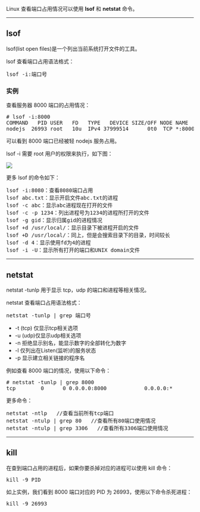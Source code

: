 <div class="article-intro">
					<p>Linux 查看端口占用情况可以使用 <strong>lsof</strong> 和 <strong>netstat</strong> 命令。</p>

<hr>
<h2>lsof</h2>
<p>lsof(list open files)是一个列出当前系统打开文件的工具。</p>
<p>lsof  查看端口占用语法格式：</p>

<pre class="prettyprint prettyprinted" style=""><span class="pln">lsof </span><span class="pun">-</span><span class="pln">i</span><span class="pun">:端口号</span></pre>

<h3>实例</h3>

<p>查看服务器  8000 端口的占用情况：</p>

<pre class="prettyprint prettyprinted" style=""><span class="com"># lsof -i:8000</span><span class="pln">
COMMAND   PID USER   FD   TYPE   DEVICE SIZE</span><span class="pun">/</span><span class="pln">OFF NODE NAME
nodejs  </span><span class="lit">26993</span><span class="pln"> root   </span><span class="lit">10u</span><span class="pln">  </span><span class="typ">IPv4</span><span class="pln"> </span><span class="lit">37999514</span><span class="pln">      </span><span class="lit">0t0</span><span class="pln">  TCP </span><span class="pun">*:</span><span class="lit">8000</span><span class="pln"> </span><span class="pun">(</span><span class="pln">LISTEN</span><span class="pun">)</span></pre>

<p>可以看到 8000 端口已经被轻 nodejs 服务占用。</p>

<p>lsof -i 需要 root 用户的权限来执行，如下图：</p>
<p><img src="http://www.runoob.com/wp-content/uploads/2018/09/lsof.png"></p>

<p>更多 lsof 的命令如下：</p>
<pre class="prettyprint prettyprinted" style=""><span class="pln">lsof </span><span class="pun">-</span><span class="pln">i</span><span class="pun">:</span><span class="lit">8080</span><span class="pun">：查看</span><span class="lit">8080</span><span class="pun">端口占用</span><span class="pln">
lsof abc</span><span class="pun">.</span><span class="pln">txt</span><span class="pun">：显示开启文件</span><span class="pln">abc</span><span class="pun">.</span><span class="pln">txt</span><span class="pun">的进程</span><span class="pln">
lsof </span><span class="pun">-</span><span class="pln">c abc</span><span class="pun">：显示</span><span class="pln">abc</span><span class="pun">进程现在打开的文件</span><span class="pln">
lsof </span><span class="pun">-</span><span class="pln">c </span><span class="pun">-</span><span class="pln">p </span><span class="lit">1234</span><span class="pun">：列出进程号为</span><span class="lit">1234</span><span class="pun">的进程所打开的文件</span><span class="pln">
lsof </span><span class="pun">-</span><span class="pln">g gid</span><span class="pun">：显示归属</span><span class="pln">gid</span><span class="pun">的进程情况</span><span class="pln">
lsof </span><span class="pun">+</span><span class="pln">d </span><span class="pun">/</span><span class="pln">usr</span><span class="pun">/</span><span class="kwd">local</span><span class="pun">/：显示目录下被进程开启的文件</span><span class="pln">
lsof </span><span class="pun">+</span><span class="pln">D </span><span class="pun">/</span><span class="pln">usr</span><span class="pun">/</span><span class="kwd">local</span><span class="pun">/：同上，但是会搜索目录下的目录，时间较长</span><span class="pln">
lsof </span><span class="pun">-</span><span class="pln">d </span><span class="lit">4</span><span class="pun">：显示使用</span><span class="pln">fd</span><span class="pun">为</span><span class="lit">4</span><span class="pun">的进程</span><span class="pln">
lsof </span><span class="pun">-</span><span class="pln">i </span><span class="pun">-</span><span class="pln">U</span><span class="pun">：显示所有打开的端口和</span><span class="pln">UNIX domain</span><span class="pun">文件</span></pre>
<hr>
<h2>netstat</h2>
<p><span class="marked">netstat -tunlp</span> 用于显示 tcp，udp 的端口和进程等相关情况。</p>


<p>netstat  查看端口占用语法格式：</p>

<pre class="prettyprint prettyprinted" style=""><span class="pln">netstat </span><span class="pun">-</span><span class="pln">tunlp </span><span class="pun">|</span><span class="pln"> grep </span><span class="pun">端口号</span></pre>
<ul><li>
-t (tcp) 仅显示tcp相关选项</li><li>
-u (udp)仅显示udp相关选项</li><li>
-n 拒绝显示别名，能显示数字的全部转化为数字</li><li>
-l 仅列出在Listen(监听)的服务状态</li><li>
-p 显示建立相关链接的程序名</li></ul>
例如查看 8000 端口的情况，使用以下命令：
<pre class="prettyprint prettyprinted" style=""><span class="com"># netstat -tunlp | grep 8000</span><span class="pln">
tcp        </span><span class="lit">0</span><span class="pln">      </span><span class="lit">0</span><span class="pln"> </span><span class="lit">0.0</span><span class="pun">.</span><span class="lit">0.0</span><span class="pun">:</span><span class="lit">8000</span><span class="pln">            </span><span class="lit">0.0</span><span class="pun">.</span><span class="lit">0.0</span><span class="pun">:*</span><span class="pln">               LISTEN      </span><span class="lit">26993</span><span class="pun">/</span><span class="pln">nodejs   </span></pre>


<p>更多命令：</p>
<pre class="prettyprint prettyprinted" style=""><span class="pln">netstat </span><span class="pun">-</span><span class="pln">ntlp   </span><span class="com">//查看当前所有tcp端口</span><span class="pln">
netstat </span><span class="pun">-</span><span class="pln">ntulp </span><span class="pun">|</span><span class="pln"> grep </span><span class="lit">80</span><span class="pln">   </span><span class="com">//查看所有80端口使用情况</span><span class="pln">
netstat </span><span class="pun">-</span><span class="pln">ntulp </span><span class="pun">|</span><span class="pln"> grep </span><span class="lit">3306</span><span class="pln">   </span><span class="com">//查看所有3306端口使用情况</span></pre>


<hr>
<h2>kill</h2>



<p>在查到端口占用的进程后，如果你要杀掉对应的进程可以使用 kill 命令：</p>


<pre class="prettyprint prettyprinted" style=""><span class="pln">kill </span><span class="pun">-</span><span class="lit">9</span><span class="pln"> PID</span></pre>
<p>如上实例，我们看到 8000 端口对应的 PID 为 26993，使用以下命令杀死进程：</p>
<pre class="prettyprint prettyprinted" style=""><span class="pln">kill </span><span class="pun">-</span><span class="lit">9</span><span class="pln"> </span><span class="lit">26993</span></pre>				</div>